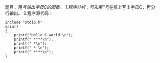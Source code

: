 题目：用*号输出字母C的图案。
1.程序分析：可先用'*'号在纸上写出字母C，再分行输出。
2.程序源代码：
```  
include "stdio.h"
main()
{
    printf("Hello C-world!\n");
    printf(" ****\n");
    printf(" *\n");
    printf(" * \n");
    printf(" ****\n");
}
```